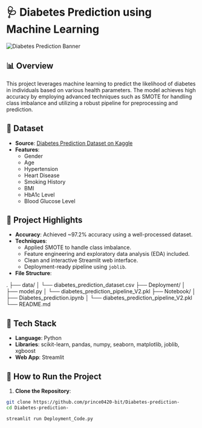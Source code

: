 # 🩺 Diabetes Prediction using Machine Learning

![Diabetes Prediction Banner](https://your-image-url.com/banner.jpg)

## 📊 Overview

This project leverages machine learning to predict the likelihood of diabetes in individuals based on various health parameters. The model achieves high accuracy by employing advanced techniques such as SMOTE for handling class imbalance and utilizing a robust pipeline for preprocessing and prediction.

## 🔬 Dataset

- **Source**: [Diabetes Prediction Dataset on Kaggle](https://www.kaggle.com/datasets/your-dataset-link)
- **Features**:
  - Gender
  - Age
  - Hypertension
  - Heart Disease
  - Smoking History
  - BMI
  - HbA1c Level
  - Blood Glucose Level

## 🎯 Project Highlights

- **Accuracy**: Achieved ~97.2% accuracy using a well-processed dataset.
- **Techniques**:
  - Applied SMOTE to handle class imbalance.
  - Feature engineering and exploratory data analysis (EDA) included.
  - Clean and interactive Streamlit web interface.
  - Deployment-ready pipeline using `joblib`.
- **File Structure**:

.
├── data/
│   └── diabetes_prediction_dataset.csv
├── Deployment/
│   ├── model.py
│   └── diabetes_prediction_pipeline_V2.pkl
├── Notebook/
│   ├── Diabetes_prediction.ipynb
│   └── diabetes_prediction_pipeline_V2.pkl
└── README.md


## 🧪 Tech Stack

- **Language**: Python
- **Libraries**: scikit-learn, pandas, numpy, seaborn, matplotlib, joblib, xgboost
- **Web App**: Streamlit

## 🚀 How to Run the Project

1. **Clone the Repository**:

 ```bash
 git clone https://github.com/prince0420-bit/Diabetes-prediction-
 cd Diabetes-prediction-

streamlit run Deployment_Code.py
